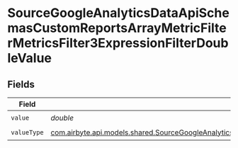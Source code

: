 # SourceGoogleAnalyticsDataApiSchemasCustomReportsArrayMetricFilterMetricsFilter3ExpressionFilterDoubleValue


## Fields

| Field                                                                                                                                                                                                                                                                                                 | Type                                                                                                                                                                                                                                                                                                  | Required                                                                                                                                                                                                                                                                                              | Description                                                                                                                                                                                                                                                                                           |
| ----------------------------------------------------------------------------------------------------------------------------------------------------------------------------------------------------------------------------------------------------------------------------------------------------- | ----------------------------------------------------------------------------------------------------------------------------------------------------------------------------------------------------------------------------------------------------------------------------------------------------- | ----------------------------------------------------------------------------------------------------------------------------------------------------------------------------------------------------------------------------------------------------------------------------------------------------- | ----------------------------------------------------------------------------------------------------------------------------------------------------------------------------------------------------------------------------------------------------------------------------------------------------- |
| `value`                                                                                                                                                                                                                                                                                               | *double*                                                                                                                                                                                                                                                                                              | :heavy_check_mark:                                                                                                                                                                                                                                                                                    | N/A                                                                                                                                                                                                                                                                                                   |
| `valueType`                                                                                                                                                                                                                                                                                           | [com.airbyte.api.models.shared.SourceGoogleAnalyticsDataApiSchemasCustomReportsArrayMetricFilterMetricsFilter3ExpressionFilterFilter4ToValueValueType](../../models/shared/SourceGoogleAnalyticsDataApiSchemasCustomReportsArrayMetricFilterMetricsFilter3ExpressionFilterFilter4ToValueValueType.md) | :heavy_check_mark:                                                                                                                                                                                                                                                                                    | N/A                                                                                                                                                                                                                                                                                                   |